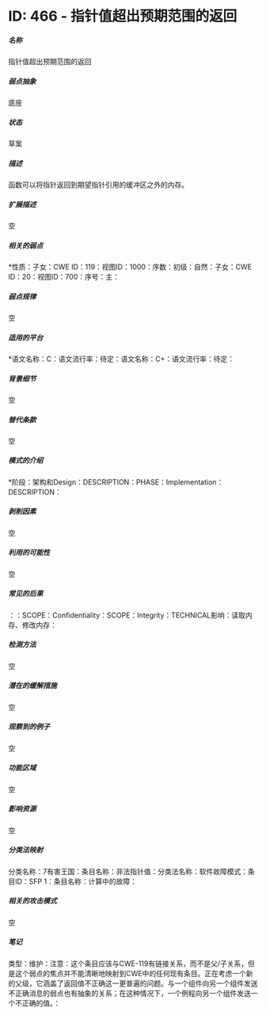 # ID: 466 - 指针值超出预期范围的返回
<h5>名称</h5>指针值超出预期范围的返回
<h5>弱点抽象</h5>底座
<h5>状态</h5>草案
<h5>描述</h5>函数可以将指针返回到期望指针引用的缓冲区之外的内存。
<h5>扩展描述</h5>空
<h5>相关的弱点</h5>*性质：子女：CWE ID：119：视图ID：1000：序数：初级：自然：子女：CWE ID：20：视图ID：700：序号：主：
<h5>弱点规律</h5>空
<h5>适用的平台</h5>*语文名称：C：语文流行率：待定：语文名称：C+：语文流行率：待定：
<h5>背景细节</h5>空
<h5>替代条款</h5>空
<h5>模式的介绍</h5>*阶段：架构和Design：DESCRIPTION：PHASE：Implementation：DESCRIPTION：
<h5>剥削因素</h5>空
<h5>利用的可能性</h5>空
<h5>常见的后果</h5>：：SCOPE：Confidentiality：SCOPE：Integrity：TECHNICAL影响：读取内存、修改内存：
<h5>检测方法</h5>空
<h5>潜在的缓解措施</h5>空
<h5>观察到的例子</h5>空
<h5>功能区域</h5>空
<h5>影响资源</h5>空
<h5>分类法映射</h5>分类名称：7有害王国：条目名称：非法指针值：分类法名称：软件故障模式：条目ID：SFP 1：条目名称：计算中的故障：
<h5>相关的攻击模式</h5>空
<h5>笔记</h5>类型：维护：注意：这个条目应该与CWE-119有链接关系，而不是父/子关系，但是这个弱点的焦点并不能清晰地映射到CWE中的任何现有条目。正在考虑一个新的父级，它涵盖了返回值不正确这一更普遍的问题。与一个组件向另一个组件发送不正确消息的弱点也有抽象的关系；在这种情况下，一个例程向另一个组件发送一个不正确的值。：

